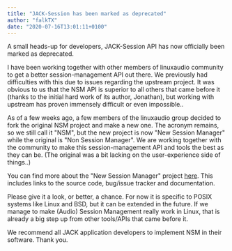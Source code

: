 ```yaml
---
title: "JACK-Session has been marked as deprecated"
author: "falkTX"
date: "2020-07-16T13:01:11+0100"
---
```

A small heads-up for developers, JACK-Session API has now officially been marked as deprecated.

I have been working together with other members of linuxaudio community to get a better session-management API out there.
We previously had difficulties with this due to issues regarding the upstream project.
It was obvious to us that the NSM API is superior to all others that came before it (thanks to the initial hard work of its author, Jonathan),
but working with upstream has proven immensely difficult or even impossible..

As of a few weeks ago, a few members of the linuxaudio group decided to fork the original NSM project and make a new one.
The acronym remains, so we still call it "NSM", but the new project is now "New Session Manager" while the original is "Non Session Manager".
We are working together with the community to make this session-management API and tools the best as they can be.
(The original was a bit lacking on the user-experience side of things..)

You can find more about the "New Session Manager" project [here].
This includes links to the source code, bug/issue tracker and documentation.

Please give it a look, or better, a chance.
For now it is specific to POSIX systems like Linux and BSD, but it can be extended in the future.
If we manage to make (Audio) Session Management really work in Linux, that is already a big step up from other tools/APIs that came before it.

We recommend all JACK application developers to implement NSM in their software.
Thank you.

[here]: https://linuxaudio.github.io/new-session-manager/

